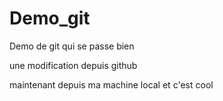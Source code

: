 # Demo_git
Demo de git qui se passe bien

une modification depuis github

maintenant depuis ma machine local
et c'est cool
